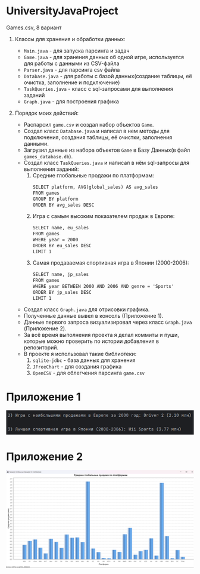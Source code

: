 # UniversityJavaProject
Games.csv, 8 вариант

1) Классы для хранения и обработки данных:
   - `Main.java` - для запуска парсинга и задач
   - `Game.java` - для хранения данных об одной игре, используется для работы с данными из CSV-файла
   - `Parser.java` - для парсинга csv файла
   - `Database.java` - для работы с базой данных(создание таблицы, её очистка, заполнение и подключение)
   - `TaskQueries.java` - класс с sql-запросами для выполнения заданий
   - `Graph.java` - для построения графика

2) Порядок моих действий:
   - Распарсил `game.csv` и создал набор объектов `Game`.
   - Создал класс `Database.java` и написал в нем методы для подключения, создания таблицы, её очистки, заполнения данными.
   - Загрузил данные из набора объектов `Game` в Базу Данных(в файл `games_database.db`).
   - Создал класс `TaskQueries.java` и написал в нём sql-запросы для выполнения заданий:
      1) Средние глобальные продажи по платформам:
         ```
         SELECT platform, AVG(global_sales) AS avg_sales
         FROM games
         GROUP BY platform
         ORDER BY avg_sales DESC
      2) Игра с самым высоким показателем продаж в Европе:
         ```
         SELECT name, eu_sales
         FROM games
         WHERE year = 2000
         ORDER BY eu_sales DESC
         LIMIT 1
      3) Самая продаваемая спортивная игра в Японии (2000-2006):
         ```
         SELECT name, jp_sales
         FROM games
         WHERE year BETWEEN 2000 AND 2006 AND genre = 'Sports'
         ORDER BY jp_sales DESC
         LIMIT 1
   - Создал класс `Graph.java` для отрисовки графика.
   - Полученные данные вывел в консоль (Приложение 1).
   - Данные первого запроса визуализировал через класс `Graph.java` (Приложение 2).
   - За всё время выполнения проекта я делал коммиты и пуши, которые можно проверить по истории добавления в репозиторий.
   - В проекте я использовал такие библиотеки:
     1) `sqlite-jdbc` - база данных для хранения
     2) `JFreeChart` - для создания графика
     3) `OpenCSV` - для облегчения парсинга `game.csv`

# Приложение 1
![Данные, выведенные в консоль](images/result.png)

# Приложение 2
![График средних продаж по платформам](images/chart.png)
